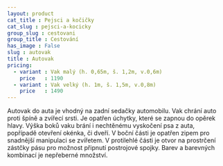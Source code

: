 ```yaml
---
layout: product
cat_title : Pejsci a kočičky
cat_slug : pejsci-a-kocicky
group_slug : cestovani
group_title : Cestování
has_image : False
slug : autovak
title : Autovak
pricing:
  - variant : Vak malý (h. 0,65m, š. 1,2m, v.0,6m)
    price   : 1190
  - variant : Vak velký (h. 1m, š. 1,5m, v.0,8m)
    price   : 1490
---
```


Autovak do auta je vhodný na zadní sedačky automobilu. Vak chrání auto proti špíně a zvířecí srsti. Je opatřen úchytky, které se zapnou do opěrek hlavy. Výška boků vaku brání i nechtěnému vyskočení psa z auta, popřípadě otevření okénka, či dveří. V boční části je opatřen zipem pro snadnější manipulaci se zvířetem. V protilehlé části je otvor na prostrčení zástčky pásu pro možnost připnutí postrojové spojky. Barev a barevných kombinací je nepřeberné množství.

